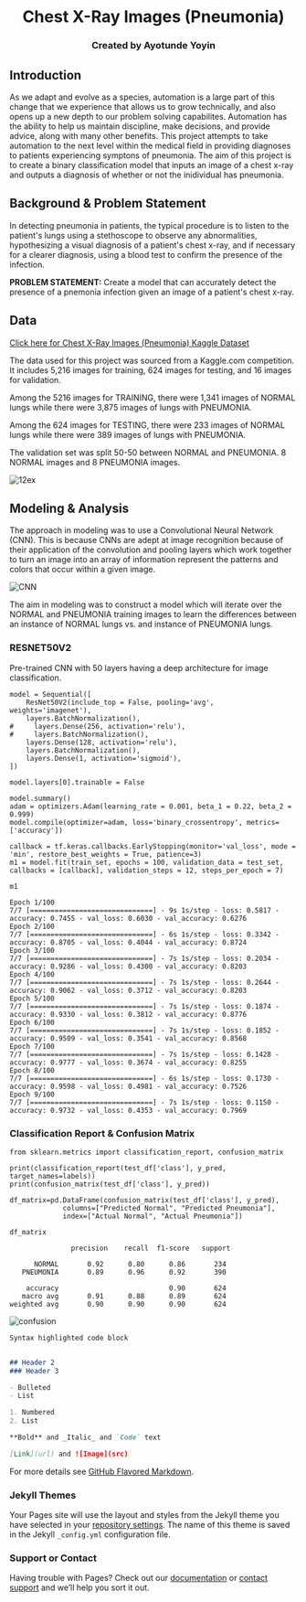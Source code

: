 <div align="center">
  <h1>Chest X-Ray Images (Pneumonia)</h1>
  
  <h3>Created by Ayotunde Yoyin</h3>
</div>


## Introduction

As we adapt and evolve as a species, automation is a large part of this change that we experience that allows us to grow technically, and also opens up a new depth to our problem solving capabilites. Automation has the ability to help us maintain discipline, make decisions, and provide advice, along with many other benefits. This project attempts to take automation to the next level within the medical field in providing diagnoses to patients experiencing symptons of pneumonia. The aim of this project is to create a binary classification model that inputs an image of a chest x-ray and outputs a diagnosis of whether or not the inidividual has pneumonia. 

## Background & Problem Statement

In detecting pneumonia in patients, the typical procedure is to listen to the patient's lungs using a stethoscope to observe any abnormalities, hypothesizing a visual diagnosis of a patient's chest x-ray, and if necessary for a clearer diagnosis, using a blood test to confirm the presence of the infection.

**PROBLEM STATEMENT:** Create a model that can accurately detect the presence of a pnemonia infection given an image of a patient's chest x-ray.

## Data

[Click here for Chest X-Ray Images (Pneumonia) Kaggle Dataset](https://www.kaggle.com/paultimothymooney/chest-xray-pneumonia)

The data used for this project was sourced from a Kaggle.com competition. It includes 5,216 images for training, 624 images for testing, and 16 images for validation.

Among the 5216 images for TRAINING, there were 1,341 images of NORMAL lungs while there were 3,875 images of lungs with PNEUMONIA.

Among the 624 images for TESTING, there were 233 images of NORMAL lungs while there were 389 images of lungs with PNEUMONIA.

The validation set was split 50-50 between NORMAL and PNEUMONIA. 8 NORMAL images and 8 PNEUMONIA images.

![12ex](https://user-images.githubusercontent.com/44102000/127099166-8e842d4b-da3b-488e-ba6d-3dc48c6c6a9c.png)

## Modeling & Analysis
The approach in modeling was to use a Convolutional Neural Network (CNN). This is because CNNs are adept at image recognition because of their application of the convolution and pooling layers which work together to turn an image into an array of information represent the patterns and colors that occur within a given image.

![CNN](https://user-images.githubusercontent.com/44102000/127189698-6b597885-05ef-4ad7-87b6-a73ae6fdc183.jpeg)

The aim in modeling was to construct a model which will iterate over the NORMAL and PNEUMONIA training images to learn the differences between an instance of NORMAL lungs vs. and instance of PNEUMONIA lungs.

### RESNET50V2
Pre-trained CNN with 50 layers having a deep architecture for image classification.
```
model = Sequential([
    ResNet50V2(include_top = False, pooling='avg', weights='imagenet'),
    layers.BatchNormalization(),
#     layers.Dense(256, activation='relu'),
#     layers.BatchNormalization(),
    layers.Dense(128, activation='relu'),
    layers.BatchNormalization(),
    layers.Dense(1, activation='sigmoid'),
])

model.layers[0].trainable = False

model.summary()
adam = optimizers.Adam(learning_rate = 0.001, beta_1 = 0.22, beta_2 = 0.999)
model.compile(optimizer=adam, loss='binary_crossentropy', metrics=['accuracy'])
```

```
callback = tf.keras.callbacks.EarlyStopping(monitor='val_loss', mode = 'min', restore_best_weights = True, patience=3)
m1 = model.fit(train_set, epochs = 100, validation_data = test_set, callbacks = [callback], validation_steps = 12, steps_per_epoch = 7)

m1

Epoch 1/100
7/7 [==============================] - 9s 1s/step - loss: 0.5817 - accuracy: 0.7455 - val_loss: 0.6030 - val_accuracy: 0.6276
Epoch 2/100
7/7 [==============================] - 6s 1s/step - loss: 0.3342 - accuracy: 0.8705 - val_loss: 0.4044 - val_accuracy: 0.8724
Epoch 3/100
7/7 [==============================] - 7s 1s/step - loss: 0.2034 - accuracy: 0.9286 - val_loss: 0.4300 - val_accuracy: 0.8203
Epoch 4/100
7/7 [==============================] - 7s 1s/step - loss: 0.2644 - accuracy: 0.9062 - val_loss: 0.3712 - val_accuracy: 0.8203
Epoch 5/100
7/7 [==============================] - 7s 1s/step - loss: 0.1874 - accuracy: 0.9330 - val_loss: 0.3812 - val_accuracy: 0.8776
Epoch 6/100
7/7 [==============================] - 7s 1s/step - loss: 0.1852 - accuracy: 0.9509 - val_loss: 0.3541 - val_accuracy: 0.8568
Epoch 7/100
7/7 [==============================] - 7s 1s/step - loss: 0.1428 - accuracy: 0.9777 - val_loss: 0.3674 - val_accuracy: 0.8255
Epoch 8/100
7/7 [==============================] - 6s 1s/step - loss: 0.1730 - accuracy: 0.9598 - val_loss: 0.4981 - val_accuracy: 0.7526
Epoch 9/100
7/7 [==============================] - 7s 1s/step - loss: 0.1150 - accuracy: 0.9732 - val_loss: 0.4353 - val_accuracy: 0.7969
```

### Classification Report & Confusion Matrix
```
from sklearn.metrics import classification_report, confusion_matrix

print(classification_report(test_df['class'], y_pred, target_names=labels))
print(confusion_matrix(test_df['class'], y_pred))

df_matrix=pd.DataFrame(confusion_matrix(test_df['class'], y_pred), 
             columns=["Predicted Normal", "Predicted Pneumonia"], 
             index=["Actual Normal", "Actual Pneumonia"])

df_matrix

               precision    recall  f1-score   support

      NORMAL       0.92      0.80      0.86       234
   PNEUMONIA       0.89      0.96      0.92       390

    accuracy                           0.90       624
   macro avg       0.91      0.88      0.89       624
weighted avg       0.90      0.90      0.90       624
```

![confusion](https://user-images.githubusercontent.com/44102000/127200849-652ed7cf-1a90-4491-885b-1b9a44ba49d0.png)


```markdown
Syntax highlighted code block


## Header 2
### Header 3

- Bulleted
- List

1. Numbered
2. List

**Bold** and _Italic_ and `Code` text

[Link](url) and ![Image](src)
```



For more details see [GitHub Flavored Markdown](https://guides.github.com/features/mastering-markdown/).

### Jekyll Themes

Your Pages site will use the layout and styles from the Jekyll theme you have selected in your [repository settings](https://github.com/ayoyin/X-Ray_Image_Classification/settings/pages). The name of this theme is saved in the Jekyll `_config.yml` configuration file.

### Support or Contact

Having trouble with Pages? Check out our [documentation](https://docs.github.com/categories/github-pages-basics/) or [contact support](https://support.github.com/contact) and we’ll help you sort it out.
